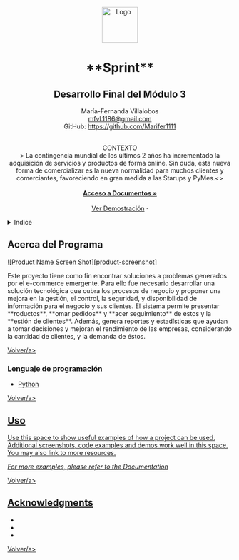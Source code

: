 <div id="volver"></div>

<!--[![Contributors][contributors-shield]][contributors-url]
[![Forks][forks-shield]][forks-url]-->

<br />
<div align="center">
  <a href="https://github.com/Marifer1111/Ejercicios_Bootcamp/tree/main/M%C3%B3dulo%203/Enviados/M3-Sprint-MFVL">
    <img src="images/logo.png" alt="Logo" width="80" height="80">
  </a>

<h1 align="center">**Sprint**</h1>
<h2 align="center"> Desarrollo Final del Módulo 3</h2>


María-Fernanda Villalobos 
<br />
mfvl.1186@gmail.com
<br />
GitHub: https://github.com/Marifer1111
<br />
<br />

  <p align="center">
    CONTEXTO
    <br />
    > La contingencia mundial de los últimos 2 años ha incrementado la adquisición de servicios y productos de forma online. Sin duda, esta nueva forma de comercializar es la nueva normalidad para muchos clientes y comerciantes, favoreciendo en gran medida a las Starups y PyMes.<>
    </summary>
    <br />
    <br />
    <a href="https://github.com/github_username/repo_name"><strong>Acceso a Documentos »</strong></a>
    <br />
    <br />
    <a href="https://github.com/github_username/repo_name">Ver Demostración</a>
    ·
  </p>
</div>

<details>
  <summary>Indice</summary>
  <ol>
    <li>
      <a href="#acerca-del-programa">Acerca del Programa</a>
      <ul>
        <li><a href="#lenguaje-de-programación">Lenguaje de programación </a></li>
      </ul>
    </li>
    <li><a href="#uso">Uso</a></li>
    <li><a href="#roadmap">Roadmap</a></li>
    <li><a href="#acknowledgments">Acknowledgments</a></li>
  </ol>
</details>


## Acerca del Programa

[![Product Name Screen Shot][product-screenshot]](https://example.com)
<summary> 
    Este proyecto tiene como fin encontrar soluciones a problemas generados por el e-commerce emergente. Para ello fue necesario desarrollar una solución tecnológica que cubra los 
    procesos de negocio y proponer una mejora en la gestión, el control, la seguridad, y 
    disponibilidad de información para el negocio y sus clientes. 
    El sistema permite presentar **roductos**, **omar pedidos** y **acer seguimiento** de estos y la **estión de clientes**. Además, genera reportes y estadísticas que ayudan a tomar decisiones y mejoran el rendimiento de las empresas, considerando la cantidad de clientes, y la demanda de éstos. 
    </summary>

<p align="left"><a href="#volver">Volver/a></p>



### Lenguaje de programación

* [Python](https://www.python.org/)

<p align="left"><a href="#volver">Volver/a></p>



## Uso

Use this space to show useful examples of how a project can be used. Additional screenshots, code examples and demos work well in this space. You may also link to more resources.

_For more examples, please refer to the [Documentation](https://example.com)_

<p align="left"><a href="#volver">Volver/a></p>



<!-- ACKNOWLEDGMENTS -->
## Acknowledgments

* []()
* []()
* []()

<p align="left"><a href="#volver">Volver/a></p>

